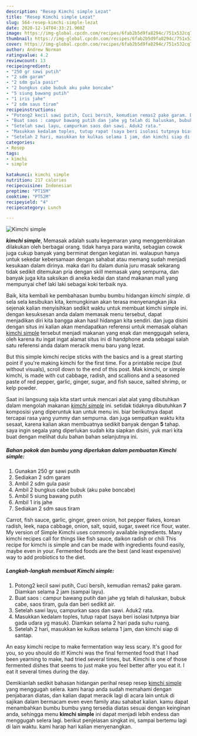 ```yaml
---
description: "Resep Kimchi simple Lezat"
title: "Resep Kimchi simple Lezat"
slug: 564-resep-kimchi-simple-lezat
date: 2020-12-14T04:33:21.960Z
image: https://img-global.cpcdn.com/recipes/6fab2b5d9fa8294c/751x532cq70/kimchi-simple-foto-resep-utama.jpg
thumbnail: https://img-global.cpcdn.com/recipes/6fab2b5d9fa8294c/751x532cq70/kimchi-simple-foto-resep-utama.jpg
cover: https://img-global.cpcdn.com/recipes/6fab2b5d9fa8294c/751x532cq70/kimchi-simple-foto-resep-utama.jpg
author: Andrew Norman
ratingvalue: 4.2
reviewcount: 13
recipeingredient:
- "250 gr sawi putih"
- "2 sdm garam"
- "2 sdm gula pasir"
- "2 bungkus cabe bubuk aku pake boncabe"
- "5 siung bawang putih"
- "1 iris jahe"
- "2 sdm saus tiram"
recipeinstructions:
- "Potong2 kecil sawi putih, Cuci bersih, kemudian remas2 pake garam. Diamkan selama 2 jam (sampai layu)."
- "Buat saos : campur bawang putih dan jahe yg telah di haluskan, bubuk cabe, saos tiram, gula dan beri sedikit air."
- "Setelah sawi layu, campurkan saos dan sawi. Aduk2 rata."
- "Masukkan kedalam toples, tutup rapat (saya beri isolasi tutpnya biar gada udara yg masuk). Diamkan selama 2 hari pada suhu ruang."
- "Setelah 2 hari, masukkan ke kulkas selama 1 jam, dan kimchi siap di santap."
categories:
- Resep
tags:
- kimchi
- simple

katakunci: kimchi simple 
nutrition: 217 calories
recipecuisine: Indonesian
preptime: "PT15M"
cooktime: "PT52M"
recipeyield: "4"
recipecategory: Lunch

---
```



![Kimchi simple](https://img-global.cpcdn.com/recipes/6fab2b5d9fa8294c/751x532cq70/kimchi-simple-foto-resep-utama.jpg)

<b><i>kimchi simple</i></b>, Memasak adalah suatu kegemaran yang menggembirakan dilakukan oleh berbagai orang. tidak hanya para wanita, sebagian cowok juga cukup banyak yang berminat dengan kegiatan ini. walaupun hanya untuk sekedar kebersamaan dengan sahabat atau memang sudah menjadi kesukaan dalam dirinya. maka dari itu dalam dunia juru masak sekarang tidak sedikit ditemukan pria dengan skill memasak yang sempurna, dan banyak juga kita saksikan di aneka kedai dan stand makanan mall yang mempunyai chef laki laki sebagai koki terbaik nya.

Baik, kita kembali ke pembahasan bumbu bumbu hidangan <i>kimchi simple</i>. di sela sela kesibukan kita, kemungkinan akan terasa menyenangkan jika sejenak kalian menyisihkan sedikit waktu untuk membuat kimchi simple ini. dengan kesuksesan anda dalam memasak menu tersebut, dapat menjadikan diri kita bangga akan hasil hidangan kita sendiri. dan juga disini dengan situs ini kalian akan mendapatkan referensi untuk memasak olahan <u>kimchi simple</u> tersebut menjadi makanan yang enak dan menggugah selera, oleh karena itu ingat ingat alamat situs ini di handphone anda sebagai salah satu referensi anda dalam meracik menu baru yang lezat.

But this simple kimchi recipe sticks with the basics and is a great starting point if you&#39;re making kimchi for the first time. For a printable recipe (but without visuals), scroll down to the end of this post. Mak kimchi, or simple kimchi, is made with cut cabbage, radish, and scallions and a seasoned paste of red pepper, garlic, ginger, sugar, and fish sauce, salted shrimp, or kelp powder.


Saat ini langsung saja kita start untuk mencari alat alat yang dibutuhkan dalam mengolah makanan <u><i>kimchi simple</i></u> ini. setidak tidaknya dibutuhkan <b>7</b> komposisi yang diperuntuk kan untuk menu ini. biar berikutnya dapat tercapai rasa yang yummy dan sempurna. dan juga sempatkan waktu kita sesaat, karena kalian akan membuatnya sedikit banyak dengan <b>5</b> tahap. saya ingin segala yang diperlukan sudah kita siapkan disini, yuk mari kita buat dengan melihat dulu bahan bahan selanjutnya ini.

<!--inarticleads1-->

##### Bahan pokok dan bumbu yang diperlukan dalam pembuatan Kimchi simple:

1. Gunakan 250 gr sawi putih
1. Sediakan 2 sdm garam
1. Ambil 2 sdm gula pasir
1. Ambil 2 bungkus cabe bubuk (aku pake boncabe)
1. Ambil 5 siung bawang putih
1. Ambil 1 iris jahe
1. Sediakan 2 sdm saus tiram


Carrot, fish sauce, garlic, ginger, green onion, hot pepper flakes, korean radish, leek, napa cabbage, onion, salt, squid, sugar, sweet rice flour, water. My version of Simple Kimchi uses commonly available ingredients. Many kimchi recipes call for things like fish sauce, daikon radish or chili This recipe for kimchi is simple and can be made with ingredients found easily, maybe even in your. Fermented foods are the best (and least expensive) way to add probiotics to the diet. 

<!--inarticleads2-->

##### Langkah-langkah membuat Kimchi simple:

1. Potong2 kecil sawi putih, Cuci bersih, kemudian remas2 pake garam. Diamkan selama 2 jam (sampai layu).
1. Buat saos : campur bawang putih dan jahe yg telah di haluskan, bubuk cabe, saos tiram, gula dan beri sedikit air.
1. Setelah sawi layu, campurkan saos dan sawi. Aduk2 rata.
1. Masukkan kedalam toples, tutup rapat (saya beri isolasi tutpnya biar gada udara yg masuk). Diamkan selama 2 hari pada suhu ruang.
1. Setelah 2 hari, masukkan ke kulkas selama 1 jam, dan kimchi siap di santap.


An easy kimchi recipe to make fermentation way less scary. It&#39;s good for you, so you should do it! Kimchi was the final fermented food that I had been yearning to make, had tried several times, but. Kimchi is one of those fermented dishes that seems to just make you feel better after you eat it. I eat it several times during the day. 

Demikianlah sedikit bahasan hidangan perihal resep resep <u>kimchi simple</u> yang menggugah selera. kami harap anda sudah memahami dengan penjabaran diatas, dan kalian dapat meracik lagi di acara lain untuk di sajikan dalam bermacam even even family atau sahabat kalian. kamu dapat menambahkan bumbu bumbu yang tersedia diatas sesuai dengan keinginan anda, sehingga menu <b>kimchi simple</b> ini dapat menjadi lebih endess dan menggugah selera lagi. berikut penjelasan singkat ini, sampai bertemu lagi di lain waktu. kami harap hari kalian menyenangkan.
